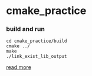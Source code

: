 # cmake_practice

### build and run

```
cd cmake_practice/build
cmake ../
make
./link_exist_lib_output
```

[read more](https://www.jianshu.com/p/abb0e718a2a1)

